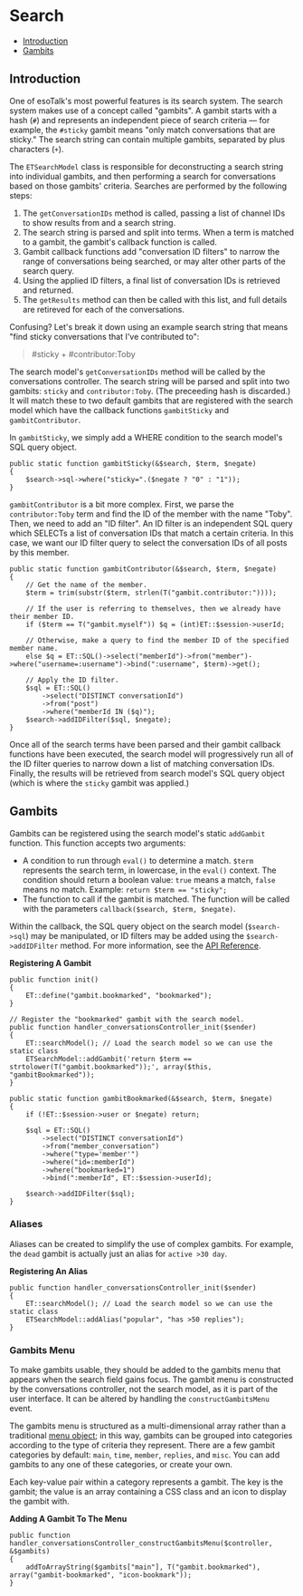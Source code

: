 # Search

- [Introduction](#introduction)
- [Gambits](#gambits)

<a name="introduction"></a>
## Introduction

One of esoTalk's most powerful features is its search system. The search system makes use of a concept called "gambits". A gambit starts with a hash (`#`) and represents an independent piece of search criteria — for example, the `#sticky` gambit means "only match conversations that are sticky." The search string can contain multiple gambits, separated by plus characters (`+`).

The `ETSearchModel` class is responsible for deconstructing a search string into individual gambits, and then performing a search for conversations based on those gambits' criteria. Searches are performed by the following steps:

1. The `getConversationIDs` method is called, passing a list of channel IDs to show results from and a search string.
2. The search string is parsed and split into terms. When a term is matched to a gambit, the gambit's callback function is called.
3. Gambit callback functions add "conversation ID filters" to narrow the range of conversations being searched, or may alter other parts of the search query.
4. Using the applied ID filters, a final list of conversation IDs is retrieved and returned.
5. The `getResults` method can then be called with this list, and full details are retireved for each of the conversations.

Confusing? Let's break it down using an example search string that means "find sticky conversations that I've contributed to":

> \#sticky + #contributor:Toby

The search model's `getConversationIDs` method will be called by the conversations controller. The search string will be parsed and split into two gambits: `sticky` and `contributor:Toby`. (The preceeding hash is discarded.) It will match these to two default gambits that are registered with the search model which have the callback functions `gambitSticky` and `gambitContributor`.

In `gambitSticky`, we simply add a WHERE condition to the search model's SQL query object.

	public static function gambitSticky(&$search, $term, $negate)
	{
		$search->sql->where("sticky=".($negate ? "0" : "1"));
	}

`gambitContributor` is a bit more complex. First, we parse the `contributor:Toby` term and find the ID of the member with the name "Toby". Then, we need to add an "ID filter". An ID filter is an independent SQL query which SELECTs a list of conversation IDs that match a certain criteria. In this case, we want our ID filter query to select the conversation IDs of all posts by this member.

	public static function gambitContributor(&$search, $term, $negate)
	{
		// Get the name of the member.
		$term = trim(substr($term, strlen(T("gambit.contributor:"))));

		// If the user is referring to themselves, then we already have their member ID.
		if ($term == T("gambit.myself")) $q = (int)ET::$session->userId;

		// Otherwise, make a query to find the member ID of the specified member name.
		else $q = ET::SQL()->select("memberId")->from("member")->where("username=:username")->bind(":username", $term)->get();

		// Apply the ID filter.
		$sql = ET::SQL()
			->select("DISTINCT conversationId")
			->from("post")
			->where("memberId IN ($q)");
		$search->addIDFilter($sql, $negate);
	}

Once all of the search terms have been parsed and their gambit callback functions have been executed, the search model will progressively run all of the ID filter queries to narrow down a list of matching conversation IDs. Finally, the results will be retrieved from search model's SQL query object (which is where the `sticky` gambit was applied.)

<a name="gambits"></a>
## Gambits

Gambits can be registered using the search model's static `addGambit` function. This function accepts two arguments:

- A condition to run through `eval()` to determine a match. `$term` represents the search term, in lowercase, in the `eval()` context. The condition should return a boolean value: `true` means a match, `false` means no match. Example: `return $term == "sticky";`
- The function to call if the gambit is matched. The function will be called with the parameters `callback($search, $term, $negate)`.

Within the callback, the SQL query object on the search model (`$search->sql`) may be manipulated, or ID filters may be added using the `$search->addIDFilter` method. For more information, see the [API Reference](/api/class-ETSearchModel.html).

**Registering A Gambit**

	public function init()
	{
		ET::define("gambit.bookmarked", "bookmarked");
	}

	// Register the "bookmarked" gambit with the search model.
	public function handler_conversationsController_init($sender)
	{
		ET::searchModel(); // Load the search model so we can use the static class
		ETSearchModel::addGambit('return $term == strtolower(T("gambit.bookmarked"));', array($this, "gambitBookmarked"));
	}

	public static function gambitBookmarked(&$search, $term, $negate)
	{
		if (!ET::$session->user or $negate) return;

		$sql = ET::SQL()
			->select("DISTINCT conversationId")
			->from("member_conversation")
			->where("type='member'")
			->where("id=:memberId")
			->where("bookmarked=1")
			->bind(":memberId", ET::$session->userId);

		$search->addIDFilter($sql);
	}

### Aliases

Aliases can be created to simplify the use of complex gambits. For example, the `dead` gambit is actually just an alias for `active >30 day`.

**Registering An Alias**

	public function handler_conversationsController_init($sender)
	{
		ET::searchModel(); // Load the search model so we can use the static class
		ETSearchModel::addAlias("popular", "has >50 replies");
	}

### Gambits Menu

To make gambits usable, they should be added to the gambits menu that appears when the search field gains focus. The gambit menu is constructed by the conversations controller, not the search model, as it is part of the user interface. It can be altered by handling the `constructGambitsMenu` event.

The gambits menu is structured as a multi-dimensional array rather than a traditional [menu object](/docs/menus); in this way, gambits can be grouped into categories according to the type of criteria they represent. There are a few gambit categories by default: `main`, `time`, `member`, `replies`, and `misc`. You can add gambits to any one of these categories, or create your own.

Each key-value pair within a category represents a gambit. The key is the gambit; the value is an array containing a CSS class and an icon to display the gambit with.

**Adding A Gambit To The Menu**

	public function handler_conversationsController_constructGambitsMenu($controller, &$gambits)
	{
		addToArrayString($gambits["main"], T("gambit.bookmarked"), array("gambit-bookmarked", "icon-bookmark"));
	}
